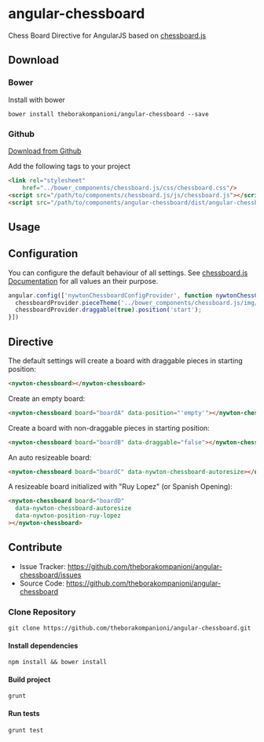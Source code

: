 angular-chessboard
==================

Chess Board Directive for AngularJS based on [chessboard.js](http://chessboardjs.com/)

Download
------------

### Bower
Install with bower
```
bower install theborakompanioni/angular-chessboard --save
```

### Github
[Download from Github](https://github.com/theborakompanioni/angular-chessboard/releases)


Add the following tags to your project
```html
<link rel="stylesheet"
    href="../bower_components/chessboard.js/css/chessboard.css"/>
<script src="/path/to/components/chessboard.js/js/chessboard.js"></script>
<script src="/path/to/components/angular-chessboard/dist/angular-chessboard.min.js"></script>
```
Usage
------------

## Configuration
You can configure the default behaviour of all settings. See [chessboard.js Documentation](http://chessboardjs.com/docs)
for all values an their purpose.

```javascript
angular.config(['nywtonChessboardConfigProvider', function nywtonChessConfigConfig(chessboardProvider) {
  chessboardProvider.pieceTheme('../bower_components/chessboard.js/img/chesspieces/wikipedia/{piece}.png');
  chessboardProvider.draggable(true).position('start');
}])
```

## Directive
The default settings will create a board with draggable pieces in starting position:
```html
<nywton-chessboard></nywton-chessboard>
```

Create an empty board:
```html
<nywton-chessboard board="boardA" data-position="'empty'"></nywton-chessboard>
```

Create a board with non-draggable pieces in starting position:
```html
<nywton-chessboard board="boardB" data-draggable="false"></nywton-chessboard>
```

An auto resizeable board:
```html
<nywton-chessboard board="boardC" data-nywton-chessboard-autoresize></nywton-chessboard>
```

A resizeable board initialized with "Ruy Lopez" (or Spanish Opening):
```html
<nywton-chessboard board="boardD" 
  data-nywton-chessboard-autoresize
  data-nywton-position-ruy-lopez
></nywton-chessboard>
```

Contribute
------------

- Issue Tracker: https://github.com/theborakompanioni/angular-chessboard/issues
- Source Code: https://github.com/theborakompanioni/angular-chessboard

### Clone Repository
`git clone https://github.com/theborakompanioni/angular-chessboard.git`

#### Install dependencies

`npm install && bower install`

#### Build project

`grunt`

#### Run tests

`grunt test`
